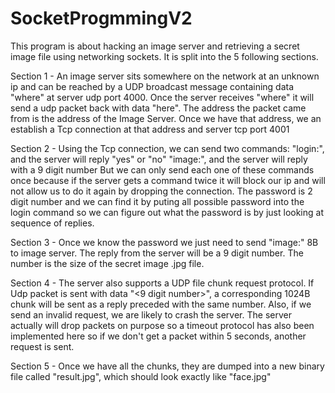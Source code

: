 # SocketProgmmingV2
This program is about hacking an image server and retrieving a secret image file using networking sockets.  It is split into the 5 following sections.

Section 1 - An image server sits somewhere on the network at an unknown ip and can be reached by a UDP broadcast message containing data "where" at server udp port 4000.  Once the server receives "where" it will send a udp packet back with data "here".  The address the packet came from is the address of the Image Server. Once we have that address, we an establish a Tcp connection at that address and server tcp port 4001

Section 2 - Using the Tcp connection, we can send two commands: 
"login:<password>", and the server will reply "yes" or "no" 
"image:<password>", and the server will reply with a 9 digit number
But we can only send each one of these commands once because if the server gets a command twice it will block our ip and will not allow us to do it again by dropping the connection.  The password is 2 digit number and we can find it by puting all possible password into the login command so we can figure out what the password is by just looking at sequence of replies.  

Section 3 - Once we know the password we just need to send "image:<password>" 8B to image server.  The reply from the server will be a 9 digit number.  The number is the size of the secret image .jpg file. 
  
Section 4 - The server also supports a UDP file chunk request protocol. If Udp packet is sent with data "<9 digit number>", a corresponding 1024B chunk will be sent as a reply preceded with the same number. Also, if we send an invalid request, we are likely to crash the server.  The server actually will drop packets on purpose so a timeout protocol has also been implemented here so if we don't get a packet within 5 seconds, another request is sent.

Section 5 - Once we have all the chunks, they are dumped into a new binary file called "result.jpg", which should look exactly like "face.jpg"
